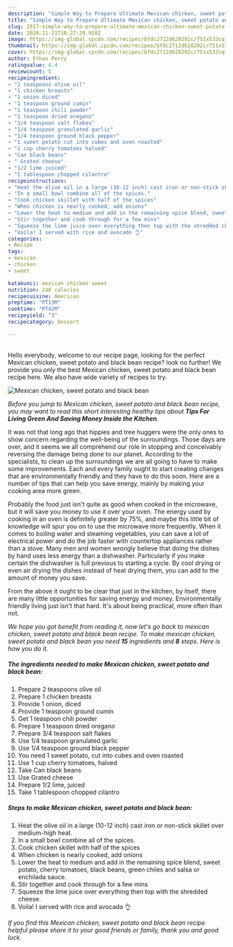 ```yaml
---
description: "Simple Way to Prepare Ultimate Mexican chicken, sweet potato and black bean"
title: "Simple Way to Prepare Ultimate Mexican chicken, sweet potato and black bean"
slug: 2817-simple-way-to-prepare-ultimate-mexican-chicken-sweet-potato-and-black-bean
date: 2020-11-21T16:27:29.928Z
image: https://img-global.cpcdn.com/recipes/bfdc2712d628292c/751x532cq70/mexican-chicken-sweet-potato-and-black-bean-recipe-main-photo.jpg
thumbnail: https://img-global.cpcdn.com/recipes/bfdc2712d628292c/751x532cq70/mexican-chicken-sweet-potato-and-black-bean-recipe-main-photo.jpg
cover: https://img-global.cpcdn.com/recipes/bfdc2712d628292c/751x532cq70/mexican-chicken-sweet-potato-and-black-bean-recipe-main-photo.jpg
author: Ethan Perry
ratingvalue: 4.4
reviewcount: 5
recipeingredient:
- "2 teaspoons olive oil"
- "1 chicken breasts"
- "1 onion diced"
- "1 teaspoon ground cumin"
- "1 teaspoon chili powder"
- "1 teaspoon dried oregano"
- "3/4 teaspoon salt flakes"
- "1/4 teaspoon granulated garlic"
- "1/4 teaspoon ground black pepper"
- "1 sweet potato cut into cubes and oven roasted"
- "1 cup cherry tomatoes halved"
- "Can black beans"
- " Grated cheese"
- "1/2 lime juiced"
- "1 tablespoon chopped cilantro"
recipeinstructions:
- "Heat the olive oil in a large (10-12 inch) cast iron or non-stick skillet over medium-high heat."
- "In a small bowl combine all of the spices."
- "Cook chicken skillet with half of the spices"
- "When chicken is nearly cooked, add onions"
- "Lower the heat to medium and add in the remaining spice blend, sweet potato, cherry tomatoes, black beans, green chiles and salsa or enchilada sauce."
- "Stir together and cook through for a few mins"
- "Squeeze the lime juice over everything then top with the shredded cheese."
- "Voila! I served with rice and avocado 👌"
categories:
- Recipe
tags:
- mexican
- chicken
- sweet

katakunci: mexican chicken sweet 
nutrition: 248 calories
recipecuisine: American
preptime: "PT13M"
cooktime: "PT42M"
recipeyield: "3"
recipecategory: Dessert

---
```

<br>
Hello everybody, welcome to our recipe page, looking for the perfect Mexican chicken, sweet potato and black bean recipe? look no further! We provide you only the best Mexican chicken, sweet potato and black bean recipe here. We also have wide variety of recipes to try.
<br>


![Mexican chicken, sweet potato and black bean](https://img-global.cpcdn.com/recipes/bfdc2712d628292c/751x532cq70/mexican-chicken-sweet-potato-and-black-bean-recipe-main-photo.jpg)

<i>Before you jump to Mexican chicken, sweet potato and black bean recipe, you may want to read this short interesting healthy tips about 
<strong>Tips For Living Green And Saving Money Inside the Kitchen</strong>.</i>
</br>

It was not that long ago that hippies and tree huggers were the only ones to show concern regarding the well-being of the surroundings. Those days are over, and it seems we all comprehend our role in stopping and conceivably reversing the damage being done to our planet. According to the specialists, to clean up the surroundings we are all going to have to make some improvements. Each and every family ought to start creating changes that are environmentally friendly and they have to do this soon. Here are a number of tips that can help you save energy, mainly by making your cooking area more green.

Probably the food just isn't quite as good when cooked in the microwave, but it will save you money to use it over your oven. The energy used by cooking in an oven is definitely greater by 75%, and maybe this little bit of knowledge will spur you on to use the microwave more frequently. When it comes to boiling water and steaming vegetables, you can save a lot of electrical power and do the job faster with countertop appliances rather than a stove. Many men and women wrongly believe that doing the dishes by hand uses less energy than a dishwasher. Particularly if you make certain the dishwasher is full previous to starting a cycle. By cool drying or even air drying the dishes instead of heat drying them, you can add to the amount of money you save.

From the above it ought to be clear that just in the kitchen, by itself, there are many little opportunities for saving energy and money. Environmentally friendly living just isn't that hard. It's about being practical, more often than not.


<i>We hope you got benefit from reading it, now let's go back to mexican chicken, sweet potato and black bean recipe. To make mexican chicken, sweet potato and black bean you need <strong>15</strong> ingredients and <strong>8</strong> steps. Here is how you do it.
</i>

##### The ingredients needed to make Mexican chicken, sweet potato and black bean:

1. Prepare 2 teaspoons olive oil
1. Prepare 1 chicken breasts
1. Provide 1 onion, diced
1. Provide 1 teaspoon ground cumin
1. Get 1 teaspoon chili powder
1. Prepare 1 teaspoon dried oregano
1. Prepare 3/4 teaspoon salt flakes
1. Use 1/4 teaspoon granulated garlic
1. Use 1/4 teaspoon ground black pepper
1. You need 1 sweet potato, cut into cubes and oven roasted
1. Use 1 cup cherry tomatoes, halved
1. Take Can black beans
1. Use  Grated cheese
1. Prepare 1/2 lime, juiced
1. Take 1 tablespoon chopped cilantro


##### Steps to make Mexican chicken, sweet potato and black bean:

1. Heat the olive oil in a large (10-12 inch) cast iron or non-stick skillet over medium-high heat.
1. In a small bowl combine all of the spices.
1. Cook chicken skillet with half of the spices
1. When chicken is nearly cooked, add onions
1. Lower the heat to medium and add in the remaining spice blend, sweet potato, cherry tomatoes, black beans, green chiles and salsa or enchilada sauce.
1. Stir together and cook through for a few mins
1. Squeeze the lime juice over everything then top with the shredded cheese.
1. Voila! I served with rice and avocado 👌


<i>If you find this Mexican chicken, sweet potato and black bean recipe helpful please share it to your good friends or family, thank you and good luck.</i>
